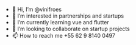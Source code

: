 - 👋 Hi, I’m @vinifroes
- 👀 I’m interested in partnerships and startups
- 🌱 I’m currently learning vue and flutter
- 💞️ I’m looking to collaborate on startup projects
- 📫 How to reach me +55 62 9 8140 0497
